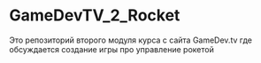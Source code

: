 # GameDevTV_2_Rocket
Это репозиторий второго модуля курса с сайта GameDev.tv где обсуждается создание игры про управление рокетой
